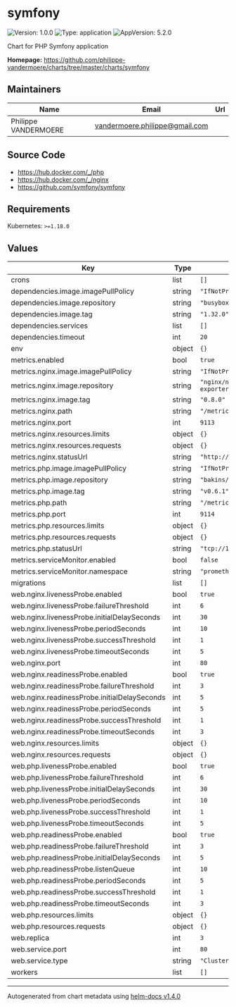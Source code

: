 # symfony

![Version: 1.0.0](https://img.shields.io/badge/Version-1.0.0-informational?style=flat-square) ![Type: application](https://img.shields.io/badge/Type-application-informational?style=flat-square) ![AppVersion: 5.2.0](https://img.shields.io/badge/AppVersion-5.2.0-informational?style=flat-square)

Chart for PHP Symfony application

**Homepage:** <https://github.com/philippe-vandermoere/charts/tree/master/charts/symfony>

## Maintainers

| Name | Email | Url |
| ---- | ------ | --- |
| Philippe VANDERMOERE | vandermoere.philippe@gmail.com |  |

## Source Code

* <https://hub.docker.com/_/php>
* <https://hub.docker.com/_/nginx>
* <https://github.com/symfony/symfony>

## Requirements

Kubernetes: `>=1.18.0`

## Values

| Key | Type | Default | Description |
|-----|------|---------|-------------|
| crons | list | `[]` |  |
| dependencies.image.imagePullPolicy | string | `"IfNotPresent"` |  |
| dependencies.image.repository | string | `"busybox"` |  |
| dependencies.image.tag | string | `"1.32.0"` |  |
| dependencies.services | list | `[]` |  |
| dependencies.timeout | int | `20` |  |
| env | object | `{}` |  |
| metrics.enabled | bool | `true` |  |
| metrics.nginx.image.imagePullPolicy | string | `"IfNotPresent"` |  |
| metrics.nginx.image.repository | string | `"nginx/nginx-prometheus-exporter"` |  |
| metrics.nginx.image.tag | string | `"0.8.0"` |  |
| metrics.nginx.path | string | `"/metrics"` |  |
| metrics.nginx.port | int | `9113` |  |
| metrics.nginx.resources.limits | object | `{}` |  |
| metrics.nginx.resources.requests | object | `{}` |  |
| metrics.nginx.statusUrl | string | `"http://127.0.0.1:80/status"` |  |
| metrics.php.image.imagePullPolicy | string | `"IfNotPresent"` |  |
| metrics.php.image.repository | string | `"bakins/php-fpm-exporter"` |  |
| metrics.php.image.tag | string | `"v0.6.1"` |  |
| metrics.php.path | string | `"/metrics"` |  |
| metrics.php.port | int | `9114` |  |
| metrics.php.resources.limits | object | `{}` |  |
| metrics.php.resources.requests | object | `{}` |  |
| metrics.php.statusUrl | string | `"tcp://127.0.0.1:9000/status"` |  |
| metrics.serviceMonitor.enabled | bool | `false` |  |
| metrics.serviceMonitor.namespace | string | `"prometheus"` |  |
| migrations | list | `[]` |  |
| web.nginx.livenessProbe.enabled | bool | `true` |  |
| web.nginx.livenessProbe.failureThreshold | int | `6` |  |
| web.nginx.livenessProbe.initialDelaySeconds | int | `30` |  |
| web.nginx.livenessProbe.periodSeconds | int | `10` |  |
| web.nginx.livenessProbe.successThreshold | int | `1` |  |
| web.nginx.livenessProbe.timeoutSeconds | int | `5` |  |
| web.nginx.port | int | `80` |  |
| web.nginx.readinessProbe.enabled | bool | `true` |  |
| web.nginx.readinessProbe.failureThreshold | int | `3` |  |
| web.nginx.readinessProbe.initialDelaySeconds | int | `5` |  |
| web.nginx.readinessProbe.periodSeconds | int | `5` |  |
| web.nginx.readinessProbe.successThreshold | int | `1` |  |
| web.nginx.readinessProbe.timeoutSeconds | int | `3` |  |
| web.nginx.resources.limits | object | `{}` |  |
| web.nginx.resources.requests | object | `{}` |  |
| web.php.livenessProbe.enabled | bool | `true` |  |
| web.php.livenessProbe.failureThreshold | int | `6` |  |
| web.php.livenessProbe.initialDelaySeconds | int | `30` |  |
| web.php.livenessProbe.periodSeconds | int | `10` |  |
| web.php.livenessProbe.successThreshold | int | `1` |  |
| web.php.livenessProbe.timeoutSeconds | int | `5` |  |
| web.php.readinessProbe.enabled | bool | `true` |  |
| web.php.readinessProbe.failureThreshold | int | `3` |  |
| web.php.readinessProbe.initialDelaySeconds | int | `5` |  |
| web.php.readinessProbe.listenQueue | int | `10` |  |
| web.php.readinessProbe.periodSeconds | int | `5` |  |
| web.php.readinessProbe.successThreshold | int | `1` |  |
| web.php.readinessProbe.timeoutSeconds | int | `3` |  |
| web.php.resources.limits | object | `{}` |  |
| web.php.resources.requests | object | `{}` |  |
| web.replica | int | `3` |  |
| web.service.port | int | `80` |  |
| web.service.type | string | `"ClusterIP"` |  |
| workers | list | `[]` |  |

----------------------------------------------
Autogenerated from chart metadata using [helm-docs v1.4.0](https://github.com/norwoodj/helm-docs/releases/v1.4.0)
